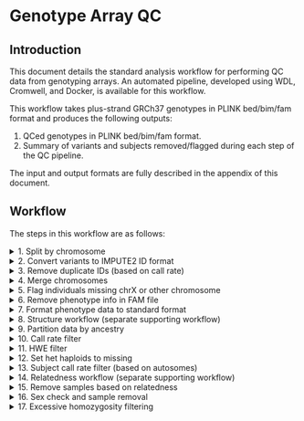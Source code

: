 # Genotype Array QC

## Introduction

This document details the standard analysis workflow for performing QC data from genotyping arrays. An automated pipeline, developed using WDL, Cromwell, and Docker, is available for this workflow.

This workflow takes plus-strand GRCh37 genotypes in PLINK bed/bim/fam format and produces the following outputs:

1. QCed genotypes in PLINK bed/bim/fam format.
2. Summary of variants and subjects removed/flagged during each step of the QC pipeline.

The input and output formats are fully described in the appendix of this document.

## Workflow

The steps in this workflow are as follows:
<details>
<summary>1. Split by chromosome</summary>

Sample command:
``` shell
plink \
    --bfile [INPUT_BED_BIM_FAM_PREFIX] \
    --chr [CHR] \
    --make-bed \
    --out [OUTPUT_BED_BIM_FAM_PREFIX]
```

Input Files:

| FILE | DESCRIPTION |
| --- | --- |
| `[INPUT_BED_BIM_FAM_PREFIX].bed` | PLINK format bed file for input genotypes |
| `[INPUT_BED_BIM_FAM_PREFIX].bim` | PLINK format bim file for input genotypes |
| `[INPUT_BED_BIM_FAM_PREFIX].fam` | PLINK format fam file for input genotypes |


Output Files:

| FILE | DESCRIPTION |
| --- | --- |
| `[OUTPUT_BED_BIM_FAM_PREFIX].bed` | PLINK format bed file for output genotypes |
| `[OUTPUT_BED_BIM_FAM_PREFIX].bim` | PLINK format bim file for output genotypes |
| `[OUTPUT_BED_BIM_FAM_PREFIX].fam` | PLINK format fam file for output genotypes |
| `[OUTPUT_BED_BIM_FAM_PREFIX].log` | PLINK log file |


Parameters:

| PARAMETER | DESCRIPTION |
| --- | --- |
| `--bfile [INPUT_BED_BIM_FAM_PREFIX]` | Prefix for input genotypes in PLINK bed/bim/fam format |
| `--chr [CHR]` | Chromosome to extract (1-26, X, Y, XY, MT) |
| `--make-bed` | Flag indicating to generate genotypes in PLINK bed/bim/fam format |
| `--out [OUTPUT_BED_BIM_FAM_PREFIX]` | Prefix for output genotypes in PLINK bed/bim/fam format |

</details>

<details>
<summary>2. Convert variants to IMPUTE2 ID format</summary>

Sample command:
``` shell
convert_to_1000g_ids.pl \
    --file_in [INPUT_BIM_FILE] \
    --file_out [OUTPUT_BIM_FILE] \
    --legend [INPUT_1000G_LEGEND_FILE] \
    --file_in_id_col [ID_COL_NUM] \
    --file_in_chr_col [CHR_COL_NUM] \
    --file_in_pos_col [POS_COL_NUM] \
    --file_in_a1_col [A1_COL_NUM] \
    --file_in_a2_col [A2_COL_NUM] \
    --chr [CHR]
```

Input Files:

| FILE | DESCRIPTION |
| --- | --- |
| `[INPUT_BIM_FILE]` | PLINK format bim file |
| `[INPUT_1000G_LEGEND_FILE]` | IMPUTE2 1000G legend file |


Output Files:

| FILE | DESCRIPTION |
| --- | --- |
| `[OUTPUT_BIM_FILE]` | PLINK format bim file with IDs in IMPUTE2 format |


Parameters:

| PARAMETER | DESCRIPTION |
| --- | --- |
| `--file_in [INPUT_BIM_FILE]` | Path of input bim file |
| `--file_out [OUTPUT_BIM_FILE]` | Path of output bim file |
| `--legend [INPUT_1000G_LEGEND_FILE]` | Path of IMPUTE2 1000G legend file |
| `--file_in_id_col [ID_COL_NUM]` | ID column number (zero-based) |
| `--file_in_chr_col [CHR_COL_NUM]` | Chromosome column number (zero-based) |
| `--file_in_pos_col [POS_COL_NUM]` | Position column number (zero-based) |
| `--file_in_a1_col [A1_COL_NUM]` | Allele 1 column number (zero-based) |
| `--file_in_a2_col [A2_COL_NUM]` | Allele 2 column number (zero-based) |
| `--chr [CHR]` | Chromosome (1-22, X_NONPAR, PAR1, PAR2) |
</details>


<details>
<summary>3. Remove duplicate IDs (based on call rate)</summary>

Sample command:
``` shell
```

Input Files:

| FILE | DESCRIPTION |
| --- | --- |


Output Files:

| FILE | DESCRIPTION |
| --- | --- |


Parameters:

| PARAMETER | DESCRIPTION |
| --- | --- |
</details>


<details>
<summary>4. Merge chromosomes</summary>

Sample command:
``` shell
for prefix in $([PREFIX_LIST]); do
    if [ [FORMAT] == "bed_bim_fam" ]; then
        echo $prefix.bed $prefix.bim $prefix.fam
    elif [ [FORMAT] == "ped_map" ]; then
        echo $prefix.ped $prefix.map
    fi
done > $fileMergeList

plink \
    --merge-list $fileMergeList \
    --make-bed \
    --out [OUTPUT_BED_BIM_FAM_PREFIX]

rm $fileMergeList
```

Input Files:

| FILE | DESCRIPTION |
| --- | --- |


Output Files:

| FILE | DESCRIPTION |
| --- | --- |
| `[OUTPUT_BED_BIM_FAM_PREFIX].bed` | PLINK format bed file for output genotypes |
| `[OUTPUT_BED_BIM_FAM_PREFIX].bim` | PLINK format bim file for output genotypes |
| `[OUTPUT_BED_BIM_FAM_PREFIX].fam` | PLINK format fam file for output genotypes |
| `[OUTPUT_BED_BIM_FAM_PREFIX].log` | PLINK log file |


Parameters:

| PARAMETER | DESCRIPTION |
| --- | --- |
| `--prefix_list [PREFIX_LIST]` | List of prefixes of files to be merged |
| `--format [FORMAT]` | Format of files to be merged (bed_bim_fam, ped_map) |
</details>


<details>
<summary>5. Flag individuals missing chrX or other chromosome</summary>

</details>


<details>
<summary>6. Remove phenotype info in FAM file</summary>

Sample command:
```
perl -pe 's/\S+$/0/;' [INPUT_FAM_FILE]
```

Input Files:

| FILE | DESCRIPTION |
| --- | --- |
| `[INPUT_FAM_FILE]` | Input FAM file to remove phenotype info from |


Output Files:

| FILE | DESCRIPTION |
| --- | --- |
| `[OUTPUT_FAM_FILE]` | Output FAM file phenotype info removed |


Parameters:

| PARAMETER | DESCRIPTION |
| --- | --- |
| `--in_fam [INPUT_FAM_FILE]` | Input FAM file to remove phenotype info from |
| `--out_fam [OUTPUT_FAM_FILE]` | Output FAM file phenotype info removed |
</details>


<details>
<summary>7. Format phenotype data to standard format</summary>

Sample command:
``` shell
```

Input Files:

| FILE | DESCRIPTION |
| --- | --- |


Output Files:

| FILE | DESCRIPTION |
| --- | --- |


Parameters:

| PARAMETER | DESCRIPTION |
| --- | --- |
</details>


<details>
<summary>8. Structure workflow (separate supporting workflow)</summary>

Sample command:
``` shell
```

Input Files:

| FILE | DESCRIPTION |
| --- | --- |


Output Files:

| FILE | DESCRIPTION |
| --- | --- |


Parameters:

| PARAMETER | DESCRIPTION |
| --- | --- |
</details>


<details>
<summary>9. Partition data by ancestry</summary>

Sample command:
``` shell
plink \
    --bfile [INPUT_BED_BIM_FAM_PREFIX] \ \
    --keep [KEEP_LIST] \
    --make-bed \
    --out [OUTPUT_BED_BIM_FAM_PREFIX]
```

Input Files:

| FILE | DESCRIPTION |
| --- | --- |
| `[INPUT_BED_BIM_FAM_PREFIX].bed` | PLINK format bed file for input genotypes |
| `[INPUT_BED_BIM_FAM_PREFIX].bim` | PLINK format bim file for input genotypes |
| `[INPUT_BED_BIM_FAM_PREFIX].fam` | PLINK format fam file for input genotypes |
| `[KEEP_LIST]` | List of subjects to keep |


Output Files:

| FILE | DESCRIPTION |
| --- | --- |
| `[OUTPUT_BED_BIM_FAM_PREFIX].bed` | PLINK format bed file for output genotypes |
| `[OUTPUT_BED_BIM_FAM_PREFIX].bim` | PLINK format bim file for output genotypes |
| `[OUTPUT_BED_BIM_FAM_PREFIX].fam` | PLINK format fam file for output genotypes |
| `[OUTPUT_BED_BIM_FAM_PREFIX].log` | PLINK log file |


Parameters:

| PARAMETER | DESCRIPTION |
| --- | --- |
| `--bfile [INPUT_BED_BIM_FAM_PREFIX]` | Prefix for input genotypes in PLINK bed/bim/fam format |
| `--keep [KEEP_LIST]` | List of subjects to keep |
| `--make-bed` | Flag indicating to generate genotypes in PLINK bed/bim/fam format |
| `--out [OUTPUT_BED_BIM_FAM_PREFIX]` | Prefix for output genotypes in PLINK bed/bim/fam format |
</details>


<details>
<summary>10. Call rate filter</summary>

Sample command:
``` shell
plink \
    --bfile [INPUT_BED_BIM_FAM_PREFIX] \ \
    --geno [CALL_RATE_THRESHOLD] \
    --make-bed \
    --out [OUTPUT_BED_BIM_FAM_PREFIX]
```

Input Files:

| FILE | DESCRIPTION |
| --- | --- |
| `[INPUT_BED_BIM_FAM_PREFIX].bed` | PLINK format bed file for input genotypes |
| `[INPUT_BED_BIM_FAM_PREFIX].bim` | PLINK format bim file for input genotypes |
| `[INPUT_BED_BIM_FAM_PREFIX].fam` | PLINK format fam file for input genotypes |


Output Files:

| FILE | DESCRIPTION |
| --- | --- |
| `[OUTPUT_BED_BIM_FAM_PREFIX].bed` | PLINK format bed file for output genotypes |
| `[OUTPUT_BED_BIM_FAM_PREFIX].bim` | PLINK format bim file for output genotypes |
| `[OUTPUT_BED_BIM_FAM_PREFIX].fam` | PLINK format fam file for output genotypes |
| `[OUTPUT_BED_BIM_FAM_PREFIX].log` | PLINK log file |


Parameters:

| PARAMETER | DESCRIPTION |
| --- | --- |
| `--bfile [INPUT_BED_BIM_FAM_PREFIX]` | Prefix for input genotypes in PLINK bed/bim/fam format |
| `--geno [CALL_RATE_THRESHOLD]` | Call rate threshold for excluding SNPs (e.g., 0.01) |
| `--make-bed` | Flag indicating to generate genotypes in PLINK bed/bim/fam format |
| `--out [OUTPUT_BED_BIM_FAM_PREFIX]` | Prefix for output genotypes in PLINK bed/bim/fam format |
</details>


<details>
<summary>11. HWE filter</summary>

Sample command:
``` shell
# Autosomes
plink \
    --bfile [INPUT_BED_BIM_FAM_PREFIX] \
    --hwe [HW_PVALUE_THRESHOLD] \
    --autosome \
    --make-bed \
    --out [OUTPUT_BED_BIM_FAM_PREFIX].autosome_hwe

# Chr X for females
plink \
    --bfile [INPUT_BED_BIM_FAM_PREFIX] \
    --hwe [HW_PVALUE_THRESHOLD] \
    --filter-females \
    --chr 23 \
    --make-bed \
    --out [OUTPUT_BED_BIM_FAM_PREFIX].x_hwe_females

# Extract chr X SNPs from full dataset
perl -lane 'print $F[1];' [OUTPUT_BED_BIM_FAM_PREFIX].x_hwe_females.bim > \
    [OUTPUT_BED_BIM_FAM_PREFIX].x_hwe_females.extract
plink \
    --bfile [INPUT_BED_BIM_FAM_PREFIX] \
    --extract [OUTPUT_BED_BIM_FAM_PREFIX].x_hwe_females.extract \
    --make-bed \
    --out [OUTPUT_BED_BIM_FAM_PREFIX].x_hwe

# Merge autosomes and chr X
plink \
  --bfile [OUTPUT_BED_BIM_FAM_PREFIX].autosome_hwe \
  --bmerge [OUTPUT_BED_BIM_FAM_PREFIX].x_hwe.bed \
          [OUTPUT_BED_BIM_FAM_PREFIX].x_hwe.bim \
          [OUTPUT_BED_BIM_FAM_PREFIX].x_hwe.fam \
  --make-bed \
  --out [OUTPUT_BED_BIM_FAM_PREFIX]

# Remove intermediates
rm [OUTPUT_BED_BIM_FAM_PREFIX].autosome_hwe*
rm [OUTPUT_BED_BIM_FAM_PREFIX].x_hwe_females*
rm [OUTPUT_BED_BIM_FAM_PREFIX].x_hwe*
```

Input Files:

| FILE | DESCRIPTION |
| --- | --- |
| `[INPUT_BED_BIM_FAM_PREFIX].bed` | PLINK format bed file for input genotypes |
| `[INPUT_BED_BIM_FAM_PREFIX].bim` | PLINK format bim file for input genotypes |
| `[INPUT_BED_BIM_FAM_PREFIX].fam` | PLINK format fam file for input genotypes |


Output Files:

| FILE | DESCRIPTION |
| --- | --- |
| `[OUTPUT_BED_BIM_FAM_PREFIX].bed` | PLINK format bed file for output genotypes |
| `[OUTPUT_BED_BIM_FAM_PREFIX].bim` | PLINK format bim file for output genotypes |
| `[OUTPUT_BED_BIM_FAM_PREFIX].fam` | PLINK format fam file for output genotypes |
| `[OUTPUT_BED_BIM_FAM_PREFIX].log` | PLINK log file |


Parameters:

| PARAMETER | DESCRIPTION |
| --- | --- |
| `--bfile [INPUT_BED_BIM_FAM_PREFIX]` | Prefix for input genotypes in PLINK bed/bim/fam format |
| `--hwe [HW_PVALUE_THRESHOLD]` | HW p-value threshold for excluding SNPs (e.g., 0.0001) |
| `--make-bed` | Flag indicating to generate genotypes in PLINK bed/bim/fam format |
| `--out [OUTPUT_BED_BIM_FAM_PREFIX]` | Prefix for output genotypes in PLINK bed/bim/fam format |
</details>


<details>
<summary>12. Set het haploids to missing</summary>

Sample command:
``` shell
plink \
    --bfile [INPUT_BED_BIM_FAM_PREFIX] \
    --set-hh-missing \
    --make-bed \
    --out [OUTPUT_BED_BIM_FAM_PREFIX]
```

Input Files:

| FILE | DESCRIPTION |
| --- | --- |
| `[INPUT_BED_BIM_FAM_PREFIX].bed` | PLINK format bed file for input genotypes |
| `[INPUT_BED_BIM_FAM_PREFIX].bim` | PLINK format bim file for input genotypes |
| `[INPUT_BED_BIM_FAM_PREFIX].fam` | PLINK format fam file for input genotypes |


Output Files:

| FILE | DESCRIPTION |
| --- | --- |
| `[OUTPUT_BED_BIM_FAM_PREFIX].bed` | PLINK format bed file for output genotypes |
| `[OUTPUT_BED_BIM_FAM_PREFIX].bim` | PLINK format bim file for output genotypes |
| `[OUTPUT_BED_BIM_FAM_PREFIX].fam` | PLINK format fam file for output genotypes |
| `[OUTPUT_BED_BIM_FAM_PREFIX].log` | PLINK log file |


Parameters:

| PARAMETER | DESCRIPTION |
| --- | --- |
| `--bfile [INPUT_BED_BIM_FAM_PREFIX]` | Prefix for input genotypes in PLINK bed/bim/fam format |
| `--set-hh-missing` | Flag indicating that PLINK should set heterozygous haploids to missing |
| `--make-bed` | Flag indicating to generate genotypes in PLINK bed/bim/fam format |
| `--out [OUTPUT_BED_BIM_FAM_PREFIX]` | Prefix for output genotypes in PLINK bed/bim/fam format |
</details>


<details>
<summary>13. Subject call rate filter (based on autosomes)</summary>

Sample command:
``` shell
```

Input Files:

| FILE | DESCRIPTION |
| --- | --- |


Output Files:

| FILE | DESCRIPTION |
| --- | --- |


Parameters:

| PARAMETER | DESCRIPTION |
| --- | --- |
</details>


<details>
<summary>14. Relatedness workflow (separate supporting workflow)</summary>

Sample command:
``` shell
```

Input Files:

| FILE | DESCRIPTION |
| --- | --- |


Output Files:

| FILE | DESCRIPTION |
| --- | --- |


Parameters:

| PARAMETER | DESCRIPTION |
| --- | --- |
</details>


<details>
<summary>15. Remove samples based on relatedness</summary>

Sample command:
``` shell
```

Input Files:

| FILE | DESCRIPTION |
| --- | --- |


Output Files:

| FILE | DESCRIPTION |
| --- | --- |


Parameters:

| PARAMETER | DESCRIPTION |
| --- | --- |
</details>


<details>
<summary>16. Sex check and sample removal</summary>

Sample command:
``` shell
```

Input Files:

| FILE | DESCRIPTION |
| --- | --- |


Output Files:

| FILE | DESCRIPTION |
| --- | --- |


Parameters:

| PARAMETER | DESCRIPTION |
| --- | --- |
</details>


<details>
<summary>17. Excessive homozygosity filtering</summary>

Sample command:
``` shell
```

Input Files:

| FILE | DESCRIPTION |
| --- | --- |


Output Files:

| FILE | DESCRIPTION |
| --- | --- |


Parameters:

| PARAMETER | DESCRIPTION |
| --- | --- |
</details>



